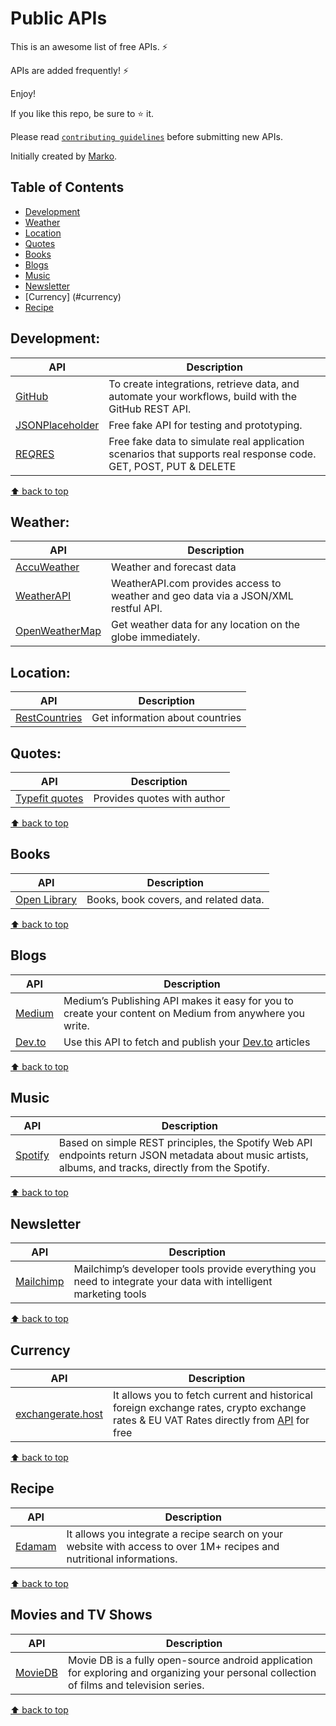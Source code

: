 # Public APIs

This is an awesome list of free APIs. ⚡

APIs are added frequently! ⚡

Enjoy!

If you like this repo, be sure to ⭐ it.

Please read [`contributing guidelines`](./CONTRIBUTING.md) before submitting new APIs.

Initially created by [Marko](https://markodenic.com).

## Table of Contents

- [Development](#development)
- [Weather](#weather)
- [Location](#location)
- [Quotes](#quotes)
- [Books](#books)
- [Blogs](#blogs)
- [Music](#music)
- [Newsletter](#newsletter)
- [Currency] (#currency)
- [Recipe](#recipe)

## Development:

| API                                                      | Description                                                                                                     |
| -------------------------------------------------------- | --------------------------------------------------------------------------------------------------------------- |
| [GitHub](https://docs.github.com/en/rest)                | To create integrations, retrieve data, and automate your workflows, build with the GitHub REST API.             |
| [JSONPlaceholder](https://jsonplaceholder.typicode.com/) | Free fake API for testing and prototyping.                                                                      |
| [REQRES](https://reqres.in)                              | Free fake data to simulate real application scenarios that supports real response code. GET, POST, PUT & DELETE |

[⬆ back to top](#table-of-contents)

## Weather:

| API                                                   | Description                                                                        |
| ----------------------------------------------------- | ---------------------------------------------------------------------------------- |
| [AccuWeather](https://developer.accuweather.com/apis) | Weather and forecast data                                                          |
| [WeatherAPI](https://www.weatherapi.com/)             | WeatherAPI.com provides access to weather and geo data via a JSON/XML restful API. |
| [OpenWeatherMap](https://openweathermap.org/api)      | Get weather data for any location on the globe immediately.                        |

## Location:

| API                                         | Description                     |
| ------------------------------------------- | ------------------------------- |
| [RestCountries](https://restcountries.com/) | Get information about countries |

## Quotes:

| API                                           | Description                 |
| --------------------------------------------- | --------------------------- |
| [Typefit quotes](https://type.fit/api/quotes) | Provides quotes with author |

[⬆ back to top](#table-of-contents)

## Books

| API                                                    | Description                           |
| ------------------------------------------------------ | ------------------------------------- |
| [Open Library](https://openlibrary.org/developers/api) | Books, book covers, and related data. |

[⬆ back to top](#table-of-contents)

## Blogs

| API                                                 | Description                                                                                             |
| --------------------------------------------------- | ------------------------------------------------------------------------------------------------------- |
| [Medium](https://github.com/Medium/medium-api-docs) | Medium’s Publishing API makes it easy for you to create your content on Medium from anywhere you write. |
| [Dev.to](https://developers.forem.com/api)          | Use this API to fetch and publish your [Dev.to](https://dev.to) articles                                |

[⬆ back to top](#table-of-contents)

## Music

| API                                                             | Description                                                                                                                                             |
| --------------------------------------------------------------- | ------------------------------------------------------------------------------------------------------------------------------------------------------- |
| [Spotify](https://developer.spotify.com/documentation/web-api/) | Based on simple REST principles, the Spotify Web API endpoints return JSON metadata about music artists, albums, and tracks, directly from the Spotify. |

[⬆ back to top](#table-of-contents)

## Newsletter

| API                                           | Description                                                                                                     |
| --------------------------------------------- | --------------------------------------------------------------------------------------------------------------- |
| [Mailchimp](https://mailchimp.com/developer/) | Mailchimp’s developer tools provide everything you need to integrate your data with intelligent marketing tools |

[⬆ back to top](#table-of-contents)

## Currency

| API                                               | Description                                                                                                                                                            |
| ------------------------------------------------- | ---------------------------------------------------------------------------------------------------------------------------------------------------------------------- |
| [exchangerate.host](https://exchangerate.host/#/) | It allows you to fetch current and historical foreign exchange rates, crypto exchange rates & EU VAT Rates directly from [API](https://api.exchangerate.host) for free |

[⬆ back to top](#table-of-contents)

## Recipe

| API                                                      | Description                                                                                                           |
| -------------------------------------------------------- | --------------------------------------------------------------------------------------------------------------------- |
| [Edamam](https://developer.edamam.com/edamam-recipe-api) | It allows you integrate a recipe search on your website with access to over 1M+ recipes and nutritional informations. |

[⬆ back to top](#table-of-contents)

## Movies and TV Shows

| API                                    | Description                                                                                                                               |
| -------------------------------------- | ----------------------------------------------------------------------------------------------------------------------------------------- |
| [MovieDB](https://www.themoviedb.org/) | Movie DB is a fully open-source android application for exploring and organizing your personal collection of films and television series. |

[⬆ back to top](#table-of-contents)
